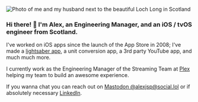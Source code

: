 ![Photo of me and my husband next to the beautiful Loch Long in Scotland](https://github.com/alexp2ad/alexp2ad/raw/master/Assets/header.jpg "Photo of me and my husband next to the beautiful Loch Long in Scotland")

### Hi there! 👋  I'm Alex, an Engineering Manager, and an iOS / tvOS engineer from Scotland.

I've worked on iOS apps since the launch of the App Store in 2008; I've made a [lightsaber app](https://blog.alex.jsp.scot/2018/07/love-lightsabers-and-10-years-of-the-app-store), a unit conversion app, a 3rd party YouTube app, and much much more.

I currently work as the Engineering Manager of the Streaming Team at [Plex](http://plex.tv) helping my team to build an awesome experience.

If you wanna chat you can reach out on [Mastodon @alexjsp@social.lol](https://social.lol/@alexjsp) or if absolutely necessary [LinkedIn](https://www.linkedin.com/in/alexjsp).
